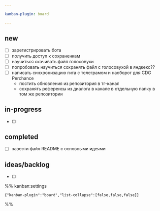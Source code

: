 ```yaml
---

kanban-plugin: board

---
```


## new

- [ ] зарегистрировать бота
- [ ] получить доступ к сохраненкам
- [ ] научиться скачивать файл голосовухи
- [ ] попробовать научиться сохранять файл с голосовухой в яндкекс??
- [ ] написать синхронизацию гита с телеграмом и наоборот для CDG Perchance
	- постить обновления из репозитория в тг-канал
	- сохранять референсы из диалога в канале в отдельную папку в том же репозитории


## in-progress

- [ ] 


## completed

- [ ] завести файл README с основными идеями


## ideas/backlog

- [ ] 




%% kanban:settings
```
{"kanban-plugin":"board","list-collapse":[false,false,false]}
```
%%